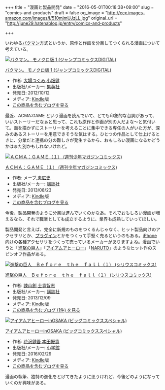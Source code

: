 +++
title = "漫画と製品開発"
date = "2016-05-01T00:18:38+09:00"
slug = "comics-and-products"
draft = false
og_image = "http://ecx.images-amazon.com/images/I/510mjmUJzLL.jpg"
original_url = "http://june29.hatenablog.jp/entry/comics-and-products"

+++

<p>いわゆる<a class="keyword" href="http://d.hatena.ne.jp/keyword/%A5%D0%A5%AF%A5%DE%A5%F3">バクマン</a>方式というか、原作と作画を分業してつくられる漫画について考えている。</p>

<p></p>
<div class="hatena-asin-detail">
<a href="http://www.amazon.co.jp/exec/obidos/ASIN/B00A47VW2Y/cameralady-22/"><img src="http://ecx.images-amazon.com/images/I/510mjmUJzLL._SL160_.jpg" class="hatena-asin-detail-image" alt="バクマン。 モノクロ版 1 (ジャンプコミックスDIGITAL)" title="バクマン。 モノクロ版 1 (ジャンプコミックスDIGITAL)"></a><div class="hatena-asin-detail-info">
<p class="hatena-asin-detail-title"><a href="http://www.amazon.co.jp/exec/obidos/ASIN/B00A47VW2Y/cameralady-22/">バクマン。 モノクロ版 1 (ジャンプコミックスDIGITAL)</a></p>
<ul>
<li>
<span class="hatena-asin-detail-label">作者:</span> <a class="keyword" href="http://d.hatena.ne.jp/keyword/%C2%E7%BE%EC%A4%C4%A4%B0%A4%DF">大場つぐみ</a>,<a class="keyword" href="http://d.hatena.ne.jp/keyword/%BE%AE%C8%AA%B7%F2">小畑健</a>
</li>
<li>
<span class="hatena-asin-detail-label">出版社/メーカー:</span> <a class="keyword" href="http://d.hatena.ne.jp/keyword/%BD%B8%B1%D1%BC%D2">集英社</a>
</li>
<li>
<span class="hatena-asin-detail-label">発売日:</span> 2012/10/12</li>
<li>
<span class="hatena-asin-detail-label">メディア:</span> <a class="keyword" href="http://d.hatena.ne.jp/keyword/Kindle">Kindle</a>版</li>
<li><a href="http://d.hatena.ne.jp/asin/B00A47VW2Y/cameralady-22" target="_blank">この商品を含むブログを見る</a></li>
</ul>
</div>
<div class="hatena-asin-detail-foot"></div>
</div>

<p>最近、ACMA:GAME という漫画を読んでいて、とても印象的な台詞があって、いいストーリーだなぁと思って、これも原作と作画が別の人だよな〜と気付いて。画を描かずにストーリーを考えることに集中できる専任の人がいた方が、深みのあるストーリーを用意できそうな気はする。ひとつの作品として仕上げるときに、分業だと連携の分の難しさが発生するから、おもしろい漫画になるかどうかはまた別かもしれないけれど。</p>

<p></p>
<div class="hatena-asin-detail">
<a href="http://www.amazon.co.jp/exec/obidos/ASIN/B00EI2Y81I/cameralady-22/"><img src="http://ecx.images-amazon.com/images/I/51ZcS0q0-BL._SL160_.jpg" class="hatena-asin-detail-image" alt="ＡＣＭＡ：ＧＡＭＥ（１） (週刊少年マガジンコミックス)" title="ＡＣＭＡ：ＧＡＭＥ（１） (週刊少年マガジンコミックス)"></a><div class="hatena-asin-detail-info">
<p class="hatena-asin-detail-title"><a href="http://www.amazon.co.jp/exec/obidos/ASIN/B00EI2Y81I/cameralady-22/">ＡＣＭＡ：ＧＡＭＥ（１） (週刊少年マガジンコミックス)</a></p>
<ul>
<li>
<span class="hatena-asin-detail-label">作者:</span> メーブ,<a class="keyword" href="http://d.hatena.ne.jp/keyword/%B7%C3%B9%AD%BB%CB">恵広史</a>
</li>
<li>
<span class="hatena-asin-detail-label">出版社/メーカー:</span> <a class="keyword" href="http://d.hatena.ne.jp/keyword/%B9%D6%C3%CC%BC%D2">講談社</a>
</li>
<li>
<span class="hatena-asin-detail-label">発売日:</span> 2013/08/23</li>
<li>
<span class="hatena-asin-detail-label">メディア:</span> <a class="keyword" href="http://d.hatena.ne.jp/keyword/Kindle">Kindle</a>版</li>
<li><a href="http://d.hatena.ne.jp/asin/B00EI2Y81I/cameralady-22" target="_blank">この商品を含むブログを見る</a></li>
</ul>
</div>
<div class="hatena-asin-detail-foot"></div>
</div>

<p>今後、製品開発のように分業は進んでいくのかなあ。それでおもしろい漫画が増えるなら、それで職業としても成立するように、業界も成熟していってほしい。</p>

<p>製品開発と言えば、完全に新規のものをつくるんじゃなく、ヒット製品向けのアクセサリとか、<a class="keyword" href="http://d.hatena.ne.jp/keyword/%A5%D7%A5%E9%A5%B0%A5%A4%A5%F3">プラグイン</a>とかをつくって手堅く売るというのもある。<a class="keyword" href="http://d.hatena.ne.jp/keyword/iPhone">iPhone</a> 向けの各種アクセサリをつくって売っているメーカーがありますよね。漫画でいうと「<a class="keyword" href="http://d.hatena.ne.jp/keyword/%BF%CA%B7%E2%A4%CE%B5%F0%BF%CD">進撃の巨人</a>」「<a class="keyword" href="http://d.hatena.ne.jp/keyword/%A5%A2%A5%A4%A5%A2%A5%E0%A5%A2%A5%D2%A1%BC%A5%ED%A1%BC">アイアムアヒーロー</a>」「<a class="keyword" href="http://d.hatena.ne.jp/keyword/NARUTO">NARUTO</a>」のようなヒット作のスピンオフ作品がある。</p>

<p></p>
<div class="hatena-asin-detail">
<a href="http://www.amazon.co.jp/exec/obidos/ASIN/B00H347VWG/cameralady-22/"><img src="http://ecx.images-amazon.com/images/I/51CnO%2BWf8kL._SL160_.jpg" class="hatena-asin-detail-image" alt="進撃の巨人　Ｂｅｆｏｒｅ　ｔｈｅ　ｆａｌｌ（１） (シリウスコミックス)" title="進撃の巨人　Ｂｅｆｏｒｅ　ｔｈｅ　ｆａｌｌ（１） (シリウスコミックス)"></a><div class="hatena-asin-detail-info">
<p class="hatena-asin-detail-title"><a href="http://www.amazon.co.jp/exec/obidos/ASIN/B00H347VWG/cameralady-22/">進撃の巨人　Ｂｅｆｏｒｅ　ｔｈｅ　ｆａｌｌ（１） (シリウスコミックス)</a></p>
<ul>
<li>
<span class="hatena-asin-detail-label">作者:</span> <a class="keyword" href="http://d.hatena.ne.jp/keyword/%EB%DD%BB%B3%C1%CF">諫山創</a>,<a class="keyword" href="http://d.hatena.ne.jp/keyword/%BB%CE%B5%AE%C3%D2%BB%D6">士貴智志</a>
</li>
<li>
<span class="hatena-asin-detail-label">出版社/メーカー:</span> <a class="keyword" href="http://d.hatena.ne.jp/keyword/%B9%D6%C3%CC%BC%D2">講談社</a>
</li>
<li>
<span class="hatena-asin-detail-label">発売日:</span> 2013/12/09</li>
<li>
<span class="hatena-asin-detail-label">メディア:</span> <a class="keyword" href="http://d.hatena.ne.jp/keyword/Kindle">Kindle</a>版</li>
<li><a href="http://d.hatena.ne.jp/asin/B00H347VWG/cameralady-22" target="_blank">この商品を含むブログ (1件) を見る</a></li>
</ul>
</div>
<div class="hatena-asin-detail-foot"></div>
</div>

<p></p>
<div class="hatena-asin-detail">
<a href="http://www.amazon.co.jp/exec/obidos/ASIN/B01C5EFC8I/cameralady-22/"><img src="http://ecx.images-amazon.com/images/I/61R5FHV2tAL._SL160_.jpg" class="hatena-asin-detail-image" alt="アイアムアヒーローinOSAKA (ビッグコミックススペシャル)" title="アイアムアヒーローinOSAKA (ビッグコミックススペシャル)"></a><div class="hatena-asin-detail-info">
<p class="hatena-asin-detail-title"><a href="http://www.amazon.co.jp/exec/obidos/ASIN/B01C5EFC8I/cameralady-22/">アイアムアヒーローinOSAKA (ビッグコミックススペシャル)</a></p>
<ul>
<li>
<span class="hatena-asin-detail-label">作者:</span> <a class="keyword" href="http://d.hatena.ne.jp/keyword/%B2%D6%C2%F4%B7%F2%B8%E3">花沢健吾</a>,<a class="keyword" href="http://d.hatena.ne.jp/keyword/%CB%DC%C5%C4%CD%A5%B5%AE">本田優貴</a>
</li>
<li>
<span class="hatena-asin-detail-label">出版社/メーカー:</span> <a class="keyword" href="http://d.hatena.ne.jp/keyword/%BE%AE%B3%D8%B4%DB">小学館</a>
</li>
<li>
<span class="hatena-asin-detail-label">発売日:</span> 2016/02/29</li>
<li>
<span class="hatena-asin-detail-label">メディア:</span> <a class="keyword" href="http://d.hatena.ne.jp/keyword/Kindle">Kindle</a>版</li>
<li><a href="http://d.hatena.ne.jp/asin/B01C5EFC8I/cameralady-22" target="_blank">この商品を含むブログを見る</a></li>
</ul>
</div>
<div class="hatena-asin-detail-foot"></div>
</div>

<p>漫画の執筆、独特の進化をとげてきたように思うけれど、今後どのようになっていくのか興味がある。</p>